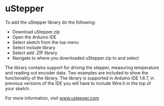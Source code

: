 # uStepper
To add the uStepper library do the following:
 - Download uStepper.zip
 - Open the Arduino IDE
 - Select sketch from the top menu
 - Select include library
 - Select add .ZIP library
 - Navigate to where you downloaded uStepper.zip to and select

The library contains support for driving the stepper, measuring temperature and reading out encoder data. Two examples are included to show the functionality of the library.
The library is supported in Arduino IDE 1.6.7, in previous versions of the IDE you will have to include Wire.h in the top of your sketch.

For more information, visit www.ustepper.com
